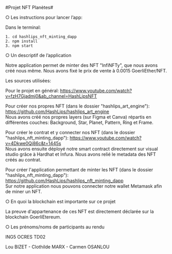 #Projet NFT Planètes#

○ Les instructions pour lancer l’app:

Dans le terminal:

    1. cd hashlips_nft_minting_dapp
    2. npm install
    3. npm start



○ Un descriptif de l’application 

Notre application permet de minter des NFT "InfiNFTy", que nous avons créé nous même. Nous avons fixé le prix de vente à 0.0015 GoerliEther/NFT.

Les sources utilisées:

Pour le projet en général:
https://www.youtube.com/watch?v=fzH7Gjadmj0&ab_channel=HashLipsNFT 

Pour créer nos propres NFT (dans le dossier "hashlips_art_engine"):
https://github.com/HashLips/hashlips_art_engine  
Nous avons créé nos propres layers (sur Figma et Canva) répartis en différentes couches: Background, Star, Planet, Pattern, Ring et Frame.

Pour créer le contrat et y connecter nos NFT (dans le dossier "hashlips_nft_minting_dapp"):
https://www.youtube.com/watch?v=4Dkwe0Qj86c&t=1445s  
Nous avons ensuite déployé notre smart contract directement sur visual studio grâce à Hardhat et Infura. Nous avons relié le metadata des NFT créés au contrat.

Pour créer l'application permettant de minter les NFT (dans le dossier "hashlips_nft_minting_dapp"):
https://github.com/HashLips/hashlips_nft_minting_dapp  
Sur notre application nous pouvons connecter notre wallet Metamask afin de miner un NFT.



○ En quoi la blockchain est importante sur ce projet

La preuve d'appartenance de ces NFT est directement déclarée sur la blockchain GoerliEtereum.


○ Les prénoms/noms de participants au rendu

ING5 OCRES TD02

Lou BIZET - 
Clothilde MARX - 
Carmen OSANLOU


